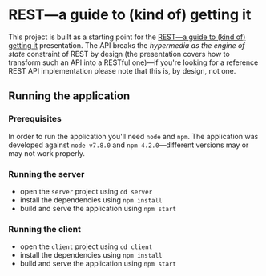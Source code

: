 # REST—a guide to (kind of) getting it
This project is built as a starting point for the [REST—a guide to (kind of) getting it](slides.pdf) presentation. The API breaks the _hypermedia as the engine of state_ constraint of REST by design (the presentation covers how to transform such an API into a RESTful one)—if you're looking for a reference REST API implementation please note that this is, by design, not one. 

## Running the application

### Prerequisites

In order to run the application you'll need `node` and `npm`. The application was developed against `node v7.8.0` and `npm 4.2.0`—different versions may or may not work properly.

### Running the server
- open the `server` project using `cd server`
- install the dependencies using `npm install`
- build and serve the application using `npm start`

### Running the client
- open the `client` project using `cd client`
- install the dependencies using `npm install`
- build and serve the application using `npm start`
